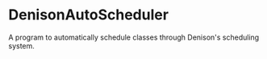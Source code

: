 # DenisonAutoScheduler
A program to automatically schedule classes through Denison's scheduling system.
